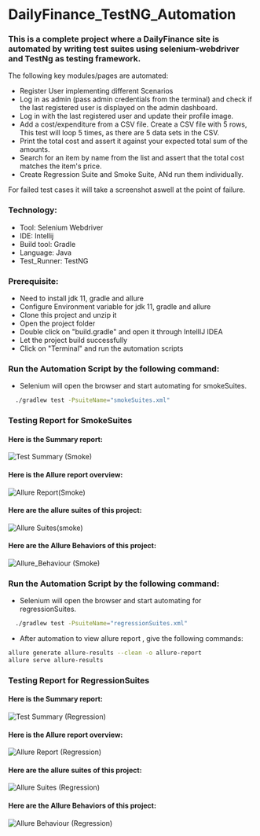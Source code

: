 # DailyFinance_TestNG_Automation

### This is a complete project where a DailyFinance site is automated by writing test suites using selenium-webdriver and TestNg as testing framework.
The following key modules/pages are automated:

* Register User implementing different Scenarios
* Log in as admin (pass admin credentials from the terminal) and check if the last registered user is displayed on the admin dashboard. 
* Log in with the last registered user and update their profile image.
* Add a cost/expenditure from a CSV file. Create a CSV file with 5 rows, This test will loop 5 times, as there are 5 data sets in the CSV.
* Print the total cost and assert it against your expected total sum of the amounts.
* Search for an item by name from the list and assert that the total cost matches the item's price.
* Create Regression Suite and Smoke Suite, ANd run them individually.

For failed test cases it will take a screenshot aswell at the point of failure.

### Technology:

* Tool: Selenium Webdriver
* IDE: Intellij
* Build tool: Gradle
* Language: Java
* Test_Runner: TestNG

### Prerequisite:
* Need to install jdk 11, gradle and allure
* Configure Environment variable for jdk 11, gradle and allure
* Clone this project and unzip it
* Open the project folder
* Double click on "build.gradle" and open it through IntellIJ IDEA
* Let the project build successfully
* Click on "Terminal" and run the automation scripts

### Run the Automation Script by the following command:
* Selenium will open the browser and start automating for smokeSuites.
  
```bash
  ./gradlew test -PsuiteName="smokeSuites.xml" 
```
### Testing Report for SmokeSuites
#### Here is the Summary report:
![Test Summary (Smoke)](https://github.com/user-attachments/assets/b9ae8cfd-41f5-4537-9486-d7c8e6124c6f)

#### Here is the Allure report overview:
![Allure Report(Smoke)](https://github.com/user-attachments/assets/2faa4606-d898-4c2a-8538-a4df69d523ac)

#### Here are the allure suites of this project:
![Allure Suites(smoke)](https://github.com/user-attachments/assets/42053b27-75a0-4365-bb21-4451c9b96641)

#### Here are the Allure Behaviors of this project:
![Allure_Behaviour (Smoke)](https://github.com/user-attachments/assets/0d60223a-5a5d-42c5-a921-f3d735cb0701)

### Run the Automation Script by the following command:
* Selenium will open the browser and start automating for regressionSuites.
  
```bash
  ./gradlew test -PsuiteName="regressionSuites.xml"
```

* After automation to view allure report , give the following commands:

```bash
allure generate allure-results --clean -o allure-report
allure serve allure-results
```
### Testing Report for RegressionSuites
#### Here is the Summary report:
![Test Summary (Regression)](https://github.com/user-attachments/assets/8795106e-03d6-4971-932a-5c3349f96e2b)

#### Here is the Allure report overview:
![Allure Report (Regression)](https://github.com/user-attachments/assets/b42fbdf4-94e1-4530-b3ed-82ffa8130f0b)

#### Here are the allure suites of this project:
![Allure Suites  (Regression)](https://github.com/user-attachments/assets/6ae22fbf-1e13-4add-b7ae-be9ff33217e6)

#### Here are the Allure Behaviors of this project:
![Allure Behaviour (Regression)](https://github.com/user-attachments/assets/877dbbe6-9638-44f5-862b-86bc0436bf9f)

